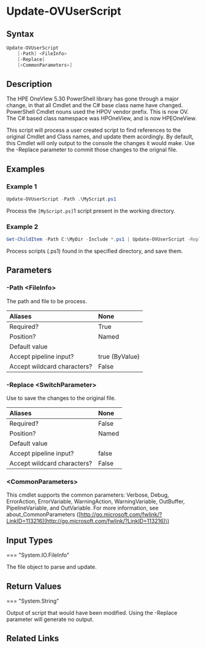 ﻿---
description: Update user scripts with updated Cmdlet and class names.
---

# Update-OVUserScript

## Syntax

```powershell
Update-OVUserScript
    [-Path] <FileInfo>
    [-Replace]
    [<CommonParameters>]
```

## Description

The HPE OneVIew 5.30 PowerShell library has gone through a major change, in that all Cmdlet and the C# base class name have changed.  PowerShell Cmdlet nouns used the HPOV vendor prefix.  This is now OV.  The C# based class namespace was HPOneView, and is now HPEOneView.

This script will process a user created script to find references to the original Cmdlet and Class names, and update them acordingly.  By default, this Cmdlet will only output to the console the changes it would make.  Use the -Replace parameter to commit those changes to the orignal file.

## Examples

###  Example 1 

```powershell
Update-OVUserScript -Path .\MyScript.ps1

```

Process the `[MyScript.ps]`1 script present in the working directory.

###  Example 2 

```powershell
Get-ChildItem -Path C:\MyDir -Include *.ps1 | Update-OVUserScript -Replace

```

Process scripts (.ps1) found in the specified directory, and save them.

## Parameters

### -Path &lt;FileInfo&gt;

The path and file to be process.

| Aliases | None |
| :--- | :--- |
| Required? | True |
| Position? | Named |
| Default value |  |
| Accept pipeline input? | true (ByValue) |
| Accept wildcard characters? | False |

### -Replace &lt;SwitchParameter&gt;

Use to save the changes to the original file.

| Aliases | None |
| :--- | :--- |
| Required? | False |
| Position? | Named |
| Default value |  |
| Accept pipeline input? | false |
| Accept wildcard characters? | False |

### &lt;CommonParameters&gt;

This cmdlet supports the common parameters: Verbose, Debug, ErrorAction, ErrorVariable, WarningAction, WarningVariable, OutBuffer, PipelineVariable, and OutVariable. For more information, see about\_CommonParameters \([http://go.microsoft.com/fwlink/?LinkID=113216](http://go.microsoft.com/fwlink/?LinkID=113216)\)

## Input Types

=== "System.IO.FileInfo"
 
The file object to parse and update.
 

## Return Values

=== "System.String"
 
Output of script that would have been modified.  Using the -Replace parameter will generate no output.

 

## Related Links

